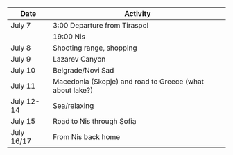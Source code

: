 | Date        | Activity                               |
|-------------|----------------------------------------|
| July 7      | 3:00 Departure from Tiraspol           |
|             | 19:00 Nis                              |
| July 8      | Shooting range, shopping               |
| July 9      | Lazarev Canyon                         |
| July 10     | Belgrade/Novi Sad                      |
| July 11     | Macedonia (Skopje) and road to Greece (what about lake?)  |
| July 12-14  | Sea/relaxing                           |
| July 15     | Road to Nis through Sofia              |
| July 16/17  | From Nis back home                     |
